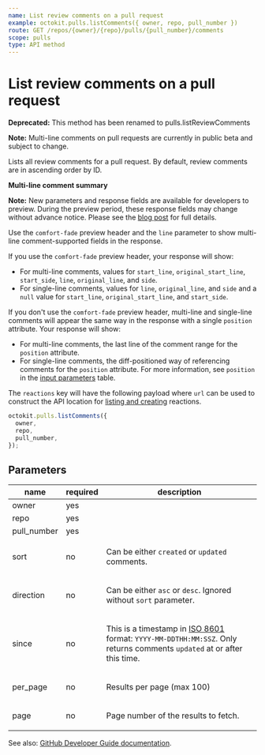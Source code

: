 ```yaml
---
name: List review comments on a pull request
example: octokit.pulls.listComments({ owner, repo, pull_number })
route: GET /repos/{owner}/{repo}/pulls/{pull_number}/comments
scope: pulls
type: API method
---
```


# List review comments on a pull request

**Deprecated:** This method has been renamed to pulls.listReviewComments

**Note:** Multi-line comments on pull requests are currently in public beta and subject to change.

Lists all review comments for a pull request. By default, review comments are in ascending order by ID.

**Multi-line comment summary**

**Note:** New parameters and response fields are available for developers to preview. During the preview period, these response fields may change without advance notice. Please see the [blog post](https://developer.github.com/changes/2019-10-03-multi-line-comments) for full details.

Use the `comfort-fade` preview header and the `line` parameter to show multi-line comment-supported fields in the response.

If you use the `comfort-fade` preview header, your response will show:

- For multi-line comments, values for `start_line`, `original_start_line`, `start_side`, `line`, `original_line`, and `side`.
- For single-line comments, values for `line`, `original_line`, and `side` and a `null` value for `start_line`, `original_start_line`, and `start_side`.

If you don't use the `comfort-fade` preview header, multi-line and single-line comments will appear the same way in the response with a single `position` attribute. Your response will show:

- For multi-line comments, the last line of the comment range for the `position` attribute.
- For single-line comments, the diff-positioned way of referencing comments for the `position` attribute. For more information, see `position` in the [input parameters](https://developer.github.com/v3/pulls/comments/#parameters-2) table.

The `reactions` key will have the following payload where `url` can be used to construct the API location for [listing and creating](https://developer.github.com/v3/reactions) reactions.

```js
octokit.pulls.listComments({
  owner,
  repo,
  pull_number,
});
```

## Parameters

<table>
  <thead>
    <tr>
      <th>name</th>
      <th>required</th>
      <th>description</th>
    </tr>
  </thead>
  <tbody>
    <tr><td>owner</td><td>yes</td><td>

</td></tr>
<tr><td>repo</td><td>yes</td><td>

</td></tr>
<tr><td>pull_number</td><td>yes</td><td>

</td></tr>
<tr><td>sort</td><td>no</td><td>

Can be either `created` or `updated` comments.

</td></tr>
<tr><td>direction</td><td>no</td><td>

Can be either `asc` or `desc`. Ignored without `sort` parameter.

</td></tr>
<tr><td>since</td><td>no</td><td>

This is a timestamp in [ISO 8601](https://en.wikipedia.org/wiki/ISO_8601) format: `YYYY-MM-DDTHH:MM:SSZ`. Only returns comments `updated` at or after this time.

</td></tr>
<tr><td>per_page</td><td>no</td><td>

Results per page (max 100)

</td></tr>
<tr><td>page</td><td>no</td><td>

Page number of the results to fetch.

</td></tr>
  </tbody>
</table>

See also: [GitHub Developer Guide documentation](https://developer.github.com/v3/pulls/comments/#list-review-comments-on-a-pull-request).
